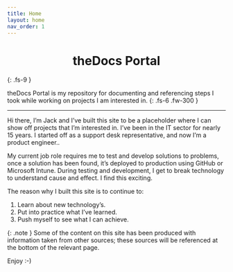 ```yaml
---
title: Home
layout: home
nav_order: 1
---
```

<h1 style="text-align: center;">theDocs Portal</h1>
{: .fs-9 }


theDocs Portal is my repository for documenting and referencing steps I took while working on projects I am interested in.
{: .fs-6 .fw-300 }

---
  
Hi there, I’m Jack and I’ve built this site to be a placeholder where I can show off projects that I’m interested in. I’ve been in the IT sector for nearly 15 years. I started off as a support desk representative, and now I’m a product engineer..

My current job role requires me to test and develop solutions to problems, once a solution has been found, it’s deployed to production using GitHub or Microsoft Intune. During testing and development, I get to break technology to understand cause and effect. I find this exciting.

The reason why I built this site is to continue to:

1. Learn about new technology’s.
2. Put into practice what I’ve learned.
3. Push myself to see what I can achieve.

{: .note }
Some of the content on this site has been produced with information taken from other sources; these sources will be referenced at the bottom of the relevant page.

Enjoy :-)